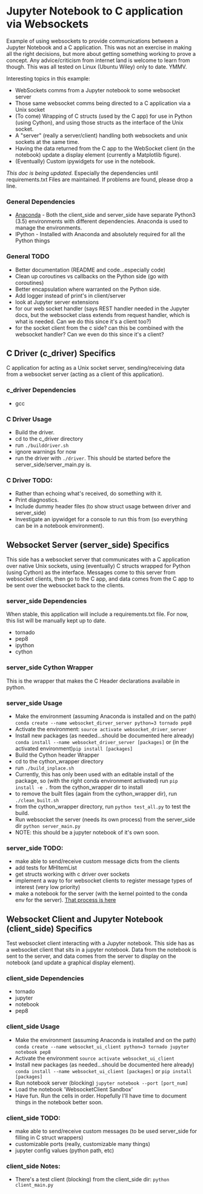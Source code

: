 # Jupyter Notebook to C application via Websockets
Example of using websockets to provide communications between a Jupyter
Notebook and a C application. This was not an exercise in making all the right
decisions, but more about getting something working to prove a concept. Any
advice/criticism from internet land is welcome to learn from though. This was
all tested on Linux (Ubuntu Wiley) only to date. YMMV.

Interesting topics in this example:
* WebSockets comms from a Jupyter notebook to some websocket server
* Those same websocket comms being directed to a C application via a Unix
  socket
* (To come) Wrapping of C structs (used by the C app) for use in Python (using
  Cython), and using those structs as the interface of the Unix socket.
* A "server" (really a server/client) handling both websockets and unix sockets
  at the same time.
* Having the data returned from the C app to the WebSocket client (in the
  notebook) update a display element (currently a Matplotlib figure).
* (Eventually) Custom ipywidgets for use in the notebook.

*This doc is being updated.* Especially the dependencies until requirements.txt
Files are maintained. If problems are found, please drop a line.

### General Dependencies
* [Anaconda](https://www.continuum.io/why-anaconda) - Both the client_side and
  server_side have separate Python3 (3.5) environments with different
  dependencies. Anaconda is used to manage the environments.
* IPython - Installed with Anaconda and absolutely required for all the Python
  things

### General TODO
* Better documentation (README and code...especially code)
* Clean up coroutines vs callbacks on the Python side (go with coroutines)
* Better encapsulation where warranted on the Python side.
* Add logger instead of print's in client/server
* look at Jupyter server extensions
 * for our web socket handler (says REST handler needed in the Jupyter docs,
   but the websocket class extends from request handler, which is what is
   needed. Can we do this since it's a client too?)
 * for the socket client from the c side? can this be combined with the
   websocket handler? Can we even do this since it's a client?


## C Driver (c_driver) Specifics
C application for acting as a Unix socket server, sending/receiving data from
a websocket server (acting as a client of this application).

### c_driver Dependencies
* gcc

### C Driver Usage
* Build the driver.
 * cd to the c_driver directory
 * run `./builddriver.sh`
 * ignore warnings for now
* run the driver with `./driver`. This should be started before the
  server_side/server_main.py is.

### C Driver TODO:
* Rather than echoing what's received, do something with it.
* Print diagnostics.
* Include dummy header files (to show struct usage between driver and
  server_side)
* Investigate an ipywidget for a console to run this from (so everything can
  be in a notebook environment).

## Websocket Server (server_side) Specifics
This side has a websocket server that communicates with a C application over
native Unix sockets, using (eventually) C structs wrapped for Python (using
Cython) as the interface. Messages come to this server from websocket clients,
then go to the C app, and data comes from the C app to be sent over the
websocket back to the clients.

### server_side Dependencies
When stable, this application will include a requirements.txt file. For now,
this list will be manually kept up to date.
* tornado
* pep8
* ipython
* cython

### server_side Cython Wrapper
This is the wrapper that makes the C Header declarations available in python.

### server_side Usage
* Make the environment (assuming Anaconda is installed and on the path)
`conda create --name websocket_dirver_server python=3 tornado pep8`
* Activate the environment:
`source activate websocket_driver_server`
* Install new packages (as needed...should be documented here already)
`conda install --name websocket_driver_server [packages]` or (in the activated
environment)`pip install [packages]`
* Build the Cython header Wrapper
 * cd to the cython_wrapper directory
 * run `./build_inplace.sh`
 * Currently, this has only been used with an editable install of the package,
   so (with the right conda environment activated) run `pip install -e .` from
   the cython_wrapper dir to install
 * to remove the built files (again from the cython_wrapper dir), run
   `./clean_built.sh`
 * from the cython_wrapper directory, run `python test_all.py` to test the
   build.
* Run websocket the server (needs its own process) from the server_side dir
`python server_main.py`
* NOTE: this should be a jupyter notebook of it's own soon.

### server_side TODO:
* make able to send/receive custom message dicts from the clients
* add tests for MHItemList
* get structs working with c driver over sockets
 * implement a way to for websocket clients to register message types of
   interest (very low priority)
* make a notebook for the server (with the kernel pointed to the conda env for
  the server). [That process is here](http://ipython.readthedocs.org/en/stable/install/kernel_install.html)

## Websocket Client and Jupyter Notebook (client_side) Specifics
Test websocket client interacting with a Jupyter notebook. This side has as
a websocket client that sits in a jupyter notebook. Data from the notebook is
sent to the server, and data comes from the server to display on the notebook
(and update a graphical display element).

### client_side Dependencies
* tornado
* jupyter
* notebook
* pep8

### client_side Usage
* Make the environment (assuming Anaconda is installed and on the path)
`conda create --name websocket_ui_client python=3 tornado jupyter notebook pep8`
* Activate the environment
`source activate websocket_ui_client`
* Install new packages (as needed...should be documented here already)
`conda install --name websocket_ui_client [packages]` or `pip install [packages]`
* Run notebook server (blocking) `jupyter notebook --port [port_num]`
* Load the notebook 'WebsocketClient Sandbox'
* Have fun. Run the cells in order. Hopefully I'll have time to document things
  in the notebook better soon.

### client_side TODO:
* make able to send/receive custom messages (to be used server_side for filling
  in C struct wrappers)
* customizable ports (really, customizable many things)
* jupyter config values (python path, etc)

### client_side Notes:
* There's a test client (blocking) from the client_side dir:
 `python client_main.py`
